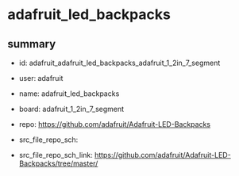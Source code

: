 # adafruit_led_backpacks
 
## summary 
* id: adafruit_adafruit_led_backpacks_adafruit_1_2in_7_segment
* user: adafruit
* name: adafruit_led_backpacks
* board: adafruit_1_2in_7_segment
* repo: https://github.com/adafruit/Adafruit-LED-Backpacks



* src_file_repo_sch: 
* src_file_repo_sch_link: https://github.com/adafruit/Adafruit-LED-Backpacks/tree/master/




